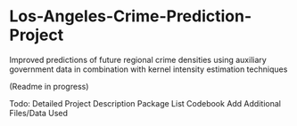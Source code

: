 # Los-Angeles-Crime-Prediction-Project
Improved predictions of future regional crime densities using auxiliary government data in combination with kernel intensity estimation techniques 


(Readme in progress)

Todo:
Detailed Project Description
Package List
Codebook
Add Additional Files/Data Used
